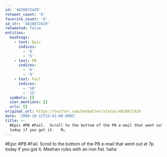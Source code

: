 ```yaml
---
id: '4820872429'
retweet_count: '0'
favorite_count: '0'
id_str: '4820872429'
retweeted: false
entities:
  hashtags:
    - text: Epic
      indices:
        - '0'
        - '5'
    - text: PB
      indices:
        - '6'
        - '9'
    - text: Fail
      indices:
        - '10'
        - '15'
  symbols: []
  user_mentions: []
  urls: []
original_url: https://twitter.com/benbalter/status/4820872429
date: '2009-10-12T23:42:00.000Z'
title: >-
  #Epic #PB #Fail.  Scroll to the bottom of the PB e-mail that went out at 7p
  today if you got it.   M…
---
```


#Epic #PB #Fail.  Scroll to the bottom of the PB e-mail that went out at 7p today if you got it.   Meehan rules with an iron fist. haha